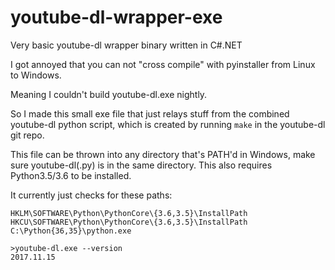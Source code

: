 # youtube-dl-wrapper-exe
Very basic youtube-dl wrapper binary written in C#.NET

I got annoyed that you can not "cross compile" with pyinstaller from Linux to Windows.

Meaning I couldn't build youtube-dl.exe nightly.

So I made this small exe file that just relays stuff from the combined youtube-dl python script,
which is created by running `make` in the youtube-dl git repo.


This file can be thrown into any directory that's PATH'd in Windows, make sure youtube-dl(.py) is in the same directory.
This also requires Python3.5/3.6 to be installed.


It currently just checks for these paths:
```
HKLM\SOFTWARE\Python\PythonCore\{3.6,3.5}\InstallPath
HKCU\SOFTWARE\Python\PythonCore\{3.6,3.5}\InstallPath
C:\Python{36,35}\python.exe
```
```
>youtube-dl.exe --version
2017.11.15
```
